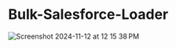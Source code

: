 # Bulk-Salesforce-Loader

![Screenshot 2024-11-12 at 12 15 38 PM](https://github.com/user-attachments/assets/705f2657-640e-4a4d-a279-a5db89ca949e)

